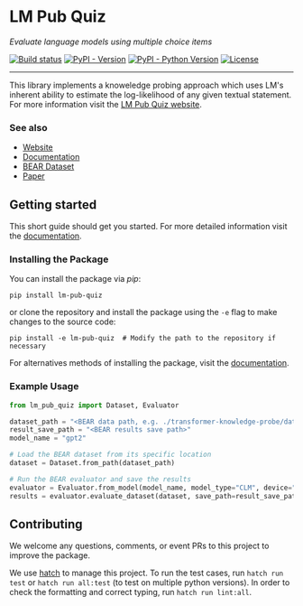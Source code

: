 # LM Pub Quiz
*Evaluate language models using multiple choice items*


[![Build status](https://img.shields.io/github/actions/workflow/status/lm-pub-quiz/lm-pub-quiz/test.yml?logo=github&label=Tests)](https://github.com/lm-pub-quiz/lm-pub-quiz/actions)
[![PyPI - Version](https://img.shields.io/pypi/v/lm-pub-quiz.svg?logo=pypi&label=Version&logoColor=gold)](https://pypi.org/project/lm-pub-quiz/)
[![PyPI - Python Version](https://img.shields.io/pypi/pyversions/lm-pub-quiz?logo=python&label=Python&logoColor=gold)](https://pypi.org/project/lm-pub-quiz/)
[![License](https://img.shields.io/github/license/lm-pub-quiz/lm-pub-quiz?logo=pypi&logoColor=gold)](https://github.com/lm-pub-quiz/lm-pub-quiz/blob/main/LICENSE)

---

This library implements a knoweledge probing approach which uses LM's inherent ability to estimate the log-likelihood of any given textual statement.
For more information visit the [LM Pub Quiz website](https://lm-pub-quiz.github.io/).

### See also
- [Website](https://lm-pub-quiz.github.io/)
- [Documentation](https://lm-pub-quiz.github.io/lm-pub-quiz)
- [BEAR Dataset](https://github.com/lm-pub-quiz/BEAR)
- [Paper](https://arxiv.org/abs/2404.04113)


## Getting started

This short guide should get you started. For more detailed information visit the [documentation](https://lm-pub-quiz.github.io/lm-pub-quiz). 

### Installing the Package

You can install the package via *pip*:

```shell
pip install lm-pub-quiz
```

or clone the repository and install the package using the `-e` flag to make changes to the source code:

```shell
pip install -e lm-pub-quiz  # Modify the path to the repository if necessary
```

For alternatives methods of installing the package, visit the [documentation](https://lm-pub-quiz.github.com/lm-pub-quiz).

### Example Usage

```python
from lm_pub_quiz import Dataset, Evaluator

dataset_path = "<BEAR data path, e.g. ./transformer-knowledge-probe/data/BEAR>"
result_save_path = "<BEAR results save path>"
model_name = "gpt2"

# Load the BEAR dataset from its specific location
dataset = Dataset.from_path(dataset_path)

# Run the BEAR evaluator and save the results
evaluator = Evaluator.from_model(model_name, model_type="CLM", device="cuda")
results = evaluator.evaluate_dataset(dataset, save_path=result_save_path, batch_size=32)
```


## Contributing
We welcome any questions, comments, or event PRs to this project to improve the package.

We use [hatch](https://hatch.pypa.io) to manage this project.
To run the test cases, run `hatch run test` or `hatch run all:test` (to test on multiple python versions).
In order to check the formatting and correct typing, run `hatch run lint:all`.
